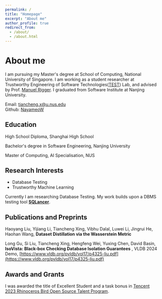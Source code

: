 ```yaml
---
permalink: /
title: "Homepage"
excerpt: "About me"
author_profile: true
redirect_from: 
  - /about/
  - /about.html
---
```



# About me

I am pursuing my Master's degree at School of Computing, National University of Singapore. I am working as a student researcher at Trustworthy Engineering of Software Technologies([TEST](https://nus-test.github.io/)) Lab, and advised by Prof. [Manuel Rigger](https://www.manuelrigger.at/). I graduated from Software Institute at Nanjing University.

Email: [tiancheng.x@u.nus.edu](mailto:tiancheng.x@u.nus.edu)  
Github: [NayameoW](https://github.com/NayameoW)

## Education

High School Diploma, Shanghai High School

Bachelor's degree in Software Engineering, Nanjing University

Master of Computing, AI Specialisation, NUS

## Research Interests

- Database Testing 
- Trustworthy Machine Learning

Currently I am researching Database Testing. My work builds upon a DBMS testing tool **[SQLancer](https://github.com/sqlancer/sqlancer)**.

## Publications and Preprints

Haoyang Liu, Yijiang Li, Tiancheng Xing, Vibhu Dalal, Luwei Li, Jingrui He, Haohan Wang, **Dataset Distillation via the Wasserstein Metric**

Long Gu, Si Liu, Tiancheng Xing, Hengfeng Wei, Yuxing Chen, David Basin, **IsoVista: Black-box Checking Database Isolation Guarantees** , VLDB 2024 Demo, [https://www.vldb.org/pvldb/vol17/p4325-liu.pdf](https://www.vldb.org/pvldb/vol17/p4325-liu.pdf)

## Awards and Grants

I was awarded the title of Excellent Student and a task bonus in [Tencent 2023 Rhinoceros Bird Open Source Talent Program](https://mp.weixin.qq.com/s/_Hc7yW0FaLrf-2Ohy0foLw).